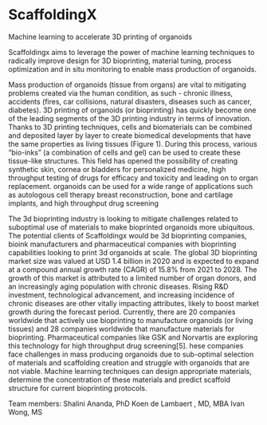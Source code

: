 # ScaffoldingX

Machine learning to accelerate 3D printing of organoids

Scaffoldingx aims to leverage the power of machine learning techniques to radically improve design for 3D bioprinting, material tuning, process optimization and in situ monitoring to enable mass production of organoids.

Mass production of organoids (tissue from organs) are vital to mitigating problems created via the human condition, as such - chronic illness, accidents (fires, car collisions, natural disasters, diseases such as cancer, diabetes). 3D printing of organoids (or bioprinting) has quickly become one of the leading segments of the 3D printing industry in terms of innovation. Thanks to 3D printing techniques, cells and biomaterials can be combined and deposited layer by layer to create biomedical developments that have the same properties as living tissues (Figure 1). During this process, various “bio-inks” (a combination of cells and gel) can be used to create these tissue-like structures. This field has opened the possibility of creating synthetic skin, cornea or bladders for personalized medicine, high throughput testing of drugs for efficacy and toxicity and leading on to organ replacement. organoids can be used for a wide range of applications such as autologous cell therapy breast reconstruction, bone and cartilage implants, and high throughput drug screening 


The 3d bioprinting industry is looking to mitigate challenges related to suboptimal use of materials to make bioprinted organoids more ubiquitous. The potential clients of Scaffoldingx would be 3d bioprinting companies, bioink manufacturers and pharmaceutical companies with bioprinting capabilities looking to print 3d organoids at scale. 
The global 3D bioprinting market size was valued at USD 1.4 billion in 2020 and is expected to expand at a compound annual growth rate (CAGR) of 15.8% from 2021 to 2028. The growth of this market is attributed to a limited number of organ donors, and an increasingly aging population with chronic diseases. Rising R&D investment, technological advancement, and increasing incidence of chronic diseases are other vitally impacting attributes, likely to boost market growth during the forecast period. 
Currently, there are  20 companies worldwide that actively use bioprinting to manufacture organoids (or living tissues) and 28 companies worldwide that manufacture materials for bioprinting. Pharmaceutical companies like GSK and Norvartis are exploring this technology for high throughput drug screening[5]. hese companies face challenges in mass producing organoids due to sub-optimal selection of materials and scaffolding creation and struggle with organoids that are not viable. Machine learning techniques can design appropriate materials, determine the concentration of these materials and predict scaffold structure for current bioprinting protocols.

Team members:
Shalini Ananda, PhD
Koen de Lambaert , MD, MBA
Ivan Wong, MS
